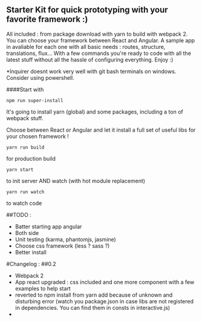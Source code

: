 ## Starter Kit for quick prototyping with your favorite framework :)
All included : from package download with yarn to build with webpack 2.
You can choose your framework between React and Angular. A sample app in avaliable for each one with all basic needs : routes, structure, translations, flux...
With a few commands you're ready to code with all the latest stuff without all the hassle of configuring everything.
Enjoy :)

*Inquirer doesnt work very well with git bash terminals on windows. Consider using powershell.

####Start with
```
npm run super-install
```

It's going to install yarn (global) and some packages, including a ton of webpack stuff.

Choose between React or Angular and let it install a full set of useful libs for your chosen framework !

```
yarn run build
```
for production build

```
yarn start
```
to init server AND watch (with hot module replacement)

```
yarn run watch
```
to watch code

##TODO :
- Batter starting app angular
- Both side
- Unit testing (karma, phantomjs, jasmine)
- Choose css framework (less ? sass ?)
- Better install


#Changelog :
##0.2
- Webpack 2
- App react upgraded : css included and one more component with a few examples to help start
- reverted to npm install from yarn add because of unknown and disturbing error (watch you package.json in case libs are not registered in dependencies. You can find them in consts in interactive.js)
-
